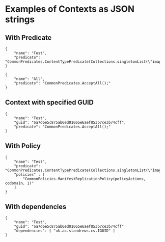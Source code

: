 # Examples of Contexts as JSON strings


## With Predicate

```
{
	"name": "Test",
	"predicate": "CommonPredicates.ContentTypePredicate(Collections.singletonList(\"image/jpeg\"))"
}

```

```
{
    "name": "All",
    "predicate": "CommonPredicates.AcceptAll();"
}
```

## Context with specified GUID

```
{
	"name": "Test",
	"guid": "6a7d6e5c875ab6ed01665e6aef853b7ce3b74cff",
	"predicate": "CommonPredicates.AcceptAll();"
}
```

## With Policy

```
{
	"name": "Test",
	"predicate": "CommonPredicates.ContentTypePredicate(Collections.singletonList(\"image/jpeg\"))",
	"policies" : [
	    "CommonPolicies.ManifestReplicationPolicy(policyActions, codomain, 1)"
	]
}

```

## With dependencies

```
{
	"name": "Test",
	"guid": "6a7d6e5c875ab6ed01665e6aef853b7ce3b74cff"
	"dependencies": [ "uk.ac.standrews.cs.IGUID" ]
}
```

